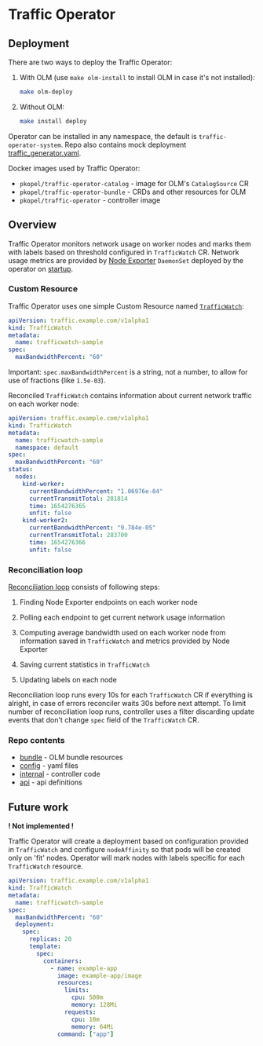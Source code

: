 # Traffic Operator

## Deployment

There are two ways to deploy the Traffic Operator:

1. With OLM (use `make olm-install` to install OLM in case it's not installed):

    ```sh
    make olm-deploy
    ```

2. Without OLM:

    ```sh
    make install deploy
    ```

Operator can be installed in any namespace, the default is `traffic-operator-system`.
Repo also contains mock deployment [traffic_generator.yaml](config/samples/traffic_generator.yaml).

Docker images used by Traffic Operator:

- `pkopel/traffic-operator-catalog` - image for OLM's `CatalogSource` CR
- `pkopel/traffic-operator-bundle` - CRDs and other resources for OLM
- `pkopel/traffic-operator` - controller image

## Overview

Traffic Operator monitors network usage on worker nodes and marks them with labels based
on threshold configured in `TrafficWatch` CR. Network usage metrics are provided by
[Node Exporter](https://prometheus.io/docs/guides/node-exporter/) `DaemonSet` deployed by
the operator on [startup](internal/initializers/node_exporter.go).

### Custom Resource

Traffic Operator uses one simple Custom Resource named [`TrafficWatch`](config/samples/traffic_v1alpha1_trafficwatch.yaml):

```yaml
apiVersion: traffic.example.com/v1alpha1
kind: TrafficWatch
metadata:
  name: trafficwatch-sample
spec:
  maxBandwidthPercent: "60"
```

Important: `spec.maxBandwidthPercent` is a string, not a number, to allow for use of fractions (like `1.5e-03`).

Reconciled `TrafficWatch` contains information about current network traffic on each worker node:

```yaml
apiVersion: traffic.example.com/v1alpha1
kind: TrafficWatch
metadata:
  name: trafficwatch-sample
  namespace: default
spec:
  maxBandwidthPercent: "60"
status:
  nodes:
    kind-worker:
      currentBandwidthPercent: "1.06976e-04"
      currentTransmitTotal: 281814
      time: 1654276365
      unfit: false
    kind-worker2:
      currentBandwidthPercent: "9.784e-05"
      currentTransmitTotal: 283700
      time: 1654276366
      unfit: false
```

### Reconciliation loop

[Reconciliation loop](internal/controllers/trafficwatch_controller.go) consists of following steps:

1. Finding Node Exporter endpoints on each worker node

2. Polling each endpoint to get current network usage information

3. Computing average bandwidth used on each worker node from information saved in `TrafficWatch` and metrics provided by Node Exporter

4. Saving current statistics in `TrafficWatch`

5. Updating labels on each node

Reconciliation loop runs every 10s for each `TrafficWatch` CR if everything is alright, in case of errors reconciler waits 30s before next attempt.
To limit number of reconciliation loop runs, controller uses a filter discarding update events that don't change `spec` field of the `TrafficWatch` CR.

### Repo contents

- [bundle](bundle) - OLM bundle resources
- [config](config) - yaml files
- [internal](internal) - controller code
- [api](api/v1alpha1/) - api definitions

## Future work

__! Not implemented !__

Traffic Operator will create a deployment based on configuration provided in `TrafficWatch`
and configure `nodeAffinity` so that pods will be created only on 'fit' nodes. Operator will mark
nodes with labels specific for each `TrafficWatch` resource.

```yaml
apiVersion: traffic.example.com/v1alpha1
kind: TrafficWatch
metadata:
  name: trafficwatch-sample
spec:
  maxBandwidthPercent: "60"
  deployment:
    spec:
      replicas: 20
      template:
        spec:
          containers:
            - name: example-app
              image: example-app/image
              resources:
                limits:
                  cpu: 500m
                  memory: 128Mi
                requests:
                  cpu: 10m
                  memory: 64Mi
              command: ["app"]
```
